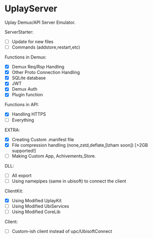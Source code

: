 # UplayServer
Uplay Demux/API Server Emulator.

ServerStarter:
- [ ] Update for new files
- [ ] Commands (addstore,restart,etc)

Functions in Demux:
- [x] Demux Req/Rsp Handling
- [x] Other Proto Connection Handling
- [x] SQLite database
- [x] JWT
- [x] Demux Auth
- [x] Plugin function

Functions in API:
- [x] Handling HTTPS
- [ ] Everything

EXTRA:
- [x] Creating Custom .manifest file
- [x] File compression handling (none,zstd,deflate,[lzham soon]) [>2GB supported!]
- [ ] Making Custom App, Achivements,Store.

DLL:
- [ ] All export
- [ ] Using namepipes (same in ubisoft) to connect the client

ClientKit:
- [x] Using Modified UplayKit
- [ ] Using Modified UbiServices
- [ ] Using Modified CoreLib

Client:
- [ ] Custom-ish client instead of upc/UbisoftConnect
